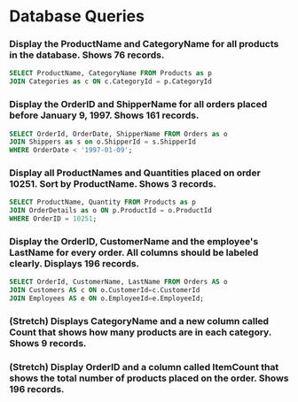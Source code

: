 # Database Queries

### Display the ProductName and CategoryName for all products in the database. Shows 76 records.
``` sql
SELECT ProductName, CategoryName FROM Products as p
JOIN Categories as c ON c.CategoryId = p.CategoryId
```

### Display the OrderID and ShipperName for all orders placed before January 9, 1997. Shows 161 records.
``` sql
SELECT OrderId, OrderDate, ShipperName FROM Orders as o
JOIN Shippers as s on o.ShipperId = s.ShipperId
WHERE OrderDate < '1997-01-09';
```

### Display all ProductNames and Quantities placed on order 10251. Sort by ProductName. Shows 3 records.
``` sql
SELECT ProductName, Quantity FROM Products as p
JOIN OrderDetails as o ON p.ProductId = o.ProductId
WHERE OrderID = 10251;
```

### Display the OrderID, CustomerName and the employee's LastName for every order. All columns should be labeled clearly. Displays 196 records.
``` sql
SELECT OrderId, CustomerName, LastName FROM Orders AS o
JOIN Customers AS c ON o.CustomerId=c.CustomerId
JOIN Employees AS e ON o.EmployeeId=e.EmployeeId;
```

### (Stretch)  Displays CategoryName and a new column called Count that shows how many products are in each category. Shows 9 records.

### (Stretch) Display OrderID and a  column called ItemCount that shows the total number of products placed on the order. Shows 196 records. 
